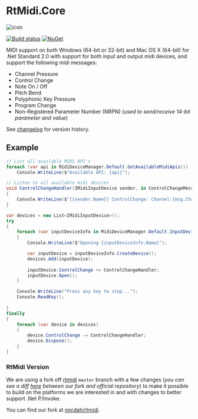 # RtMidi.Core

![icon](https://github.com/micdah/RtMidi.Core/raw/master/icon.png)

[![Build status](https://ci.appveyor.com/api/projects/status/tfn3a8lhmiyla5ox/branch/master?svg=true)](https://ci.appveyor.com/project/MichaelDahl/rtmidi-core/branch/master)
[![NuGet](https://img.shields.io/nuget/v/RtMidi.Core.svg)](https://www.nuget.org/packages/RtMidi.Core/)


MIDI support on both Windows (64-bit or 32-bit) and Mac OS X (64-bit) for .Net Standard 2.0 with support for both input and output midi devices, and support the following midi messages:

* Channel Pressure
* Control Change
* Note On / Off
* Pitch Bend
* Polyphonic Key Pressure
* Program Change
* Non-Registered Parameter Number (NRPN) (_used to send/receive 14-bit parameter and value_)

See [changelog](CHANGELOG.md) for version history. 

## Example
```c#
// List all available MIDI API's
foreach (var api in MidiDeviceManager.Default.GetAvailableMidiApis())
    Console.WriteLine($"Available API: {api}");

// Listen to all available midi devices
void ControlChangeHandler(IMidiInputDevice sender, in ControlChangeMessage msg)
{   
    Console.WriteLine($"[{sender.Name}] ControlChange: Channel:{msg.Channel} Control:{msg.Control} Value:{msg.Value}");
} 

var devices = new List<IMidiInputDevice>();
try
{
    foreach (var inputDeviceInfo in MidiDeviceManager.Default.InputDevices)
    {
        Console.WriteLine($"Opening {inputDeviceInfo.Name}");

        var inputDevice = inputDeviceInfo.CreateDevice();
        devices.Add(inputDevice);
        
        inputDevice.ControlChange += ControlChangeHandler;
        inputDevice.Open();
    }

    Console.WriteLine("Press any key to stop...");
    Console.ReadKey();
    
}
finally
{
    foreach (var device in devices)
    {
        device.ControlChange -= ControlChangeHandler;
        device.Dispose();
    }
}
```

### RtMidi Version
We are using a fork off [rtmidi](https://github.com/thestk/rtmidi) `master` branch with a few changes (_you can see a diff [here](https://github.com/thestk/rtmidi/compare/master...micdah:master) between our fork and official repository_) to make it possible to build on the platforms we are interested in and with changes to better support .Net P/Invoke.

You can find our fork at [micdah/rtmidi](https://github.com/micdah/rtmidi).
